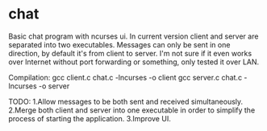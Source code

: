 # chat
Basic chat program with ncurses ui. In current version client and server are separated into two executables.
Messages can only be sent in one direction, by default it's from client to server.
I'm not sure if it even works over Internet without port forwarding or something, only tested it over LAN.

Compilation:
gcc client.c chat.c -lncurses -o client
gcc server.c chat.c -lncurses -o server 

TODO: 
1.Allow messages to be both sent and received simultaneously.
2.Merge both client and server into one executable in order to simplify the process of starting the application.
3.Improve UI.
